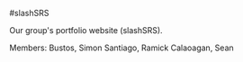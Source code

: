 #slashSRS

Our group's portfolio website (slashSRS).

Members:
Bustos, Simon
Santiago, Ramick
Calaoagan, Sean
